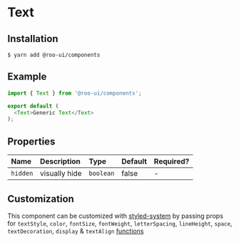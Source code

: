 # Text

<!-- STORY -->

## Installation

```shell
$ yarn add @roo-ui/components
```

## Example

```js
import { Text } from '@roo-ui/components';

export default (
  <Text>Generic Text</Text>
);
```

## Properties

| Name     | Description   | Type      | Default | Required? |
|:---------|:--------------|:----------|:--------|:----------|
| `hidden` | visually hide | `boolean` | false   | -         |


## Customization

This component can be customized with [styled-system](https://jxnblk.com/styled-system) by passing props for
`textStyle`,
`color`,
`fontSize`,
`fontWeight`,
`letterSpacing`,
`lineHeight`,
`space`,
`textDecoration`,
`display` &
`textAlign` [functions](http://jxnblk.com/styled-system/table)
